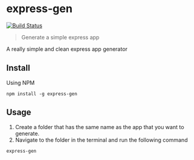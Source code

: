 # express-gen

[![Build Status](https://travis-ci.org/nischayv/express-gen.svg?branch=master)](https://travis-ci.org/nischayv/express-gen)

> Generate a simple express app

A really simple and clean express app generator

## Install

Using NPM
```
npm install -g express-gen
```

## Usage

1. Create a folder that has the same name as the app that you want to generate.
2. Navigate to the folder in the terminal and run the following command

```
express-gen
```